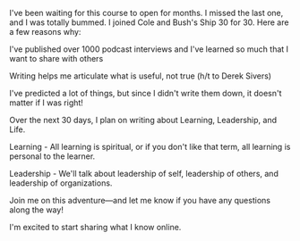 I've been waiting for this course to open for months. I missed the last one, and I was totally bummed. I joined Cole and Bush's Ship 30 for 30. Here are a few reasons why:

I've published over 1000 podcast interviews and I've learned so much that I want to share with others

Writing helps me articulate what is useful, not true (h/t to Derek Sivers)

I've predicted a lot of things, but since I didn't write them down, it doesn't matter if I was right!

Over the next 30 days, I plan on writing about Learning, Leadership, and Life.

Learning - All learning is spiritual, or if you don't like that term, all learning is personal to the learner. 

Leadership - We'll talk about leadership of self, leadership of others, and leadership of organizations.

Join me on this adventure—and let me know if you have any questions along the way!

I'm excited to start sharing what I know online.